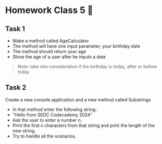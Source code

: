 # Homework Class 5 📒

## Task 1
* Make a method called AgeCalculator
* The method will have one input parameter, your birthday date
* The method should return your age
* Show the age of a user after he inputs a date

> Note: take into consideration if the birthday is today, after or before today

## Task 2
 Create a new console application and a new method called Substrings
* In that method enter the following string :
* "Hello from SEDC Codecademy 2024"
* Ask the user to enter a number n.
* Print the first n characters from that string and print the length of the new string.
* Try to handle all the scenarios.
